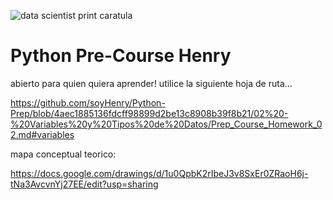 ![data scientist print caratula](https://user-images.githubusercontent.com/95667827/202559113-a20104e3-dcfa-4fa1-b585-9f5acb246b3a.png)
# Python Pre-Course Henry
abierto para quien quiera aprender!
utilice la siguiente hoja de ruta...

https://github.com/soyHenry/Python-Prep/blob/4aec1885136fdcff98899d2be13c8908b39f8b21/02%20-%20Variables%20y%20Tipos%20de%20Datos/Prep_Course_Homework_02.md#variables

mapa conceptual teorico:

https://docs.google.com/drawings/d/1u0QpbK2rIbeJ3v8SxEr0ZRaoH6j-tNa3AvcvnYj27EE/edit?usp=sharing
